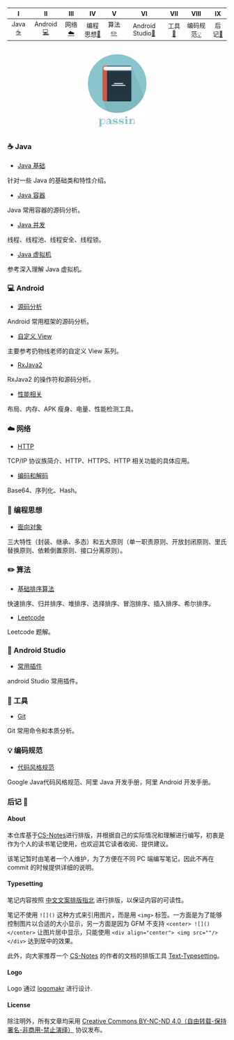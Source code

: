
| Ⅰ | Ⅱ | Ⅲ | Ⅳ | Ⅴ | Ⅵ | Ⅶ | Ⅷ | Ⅸ |
| :---------: | :---------: | :---------: | :---------: | :---------: | :---------: | :---------: | :---------: | :---------: |
| Java[:coffee:](#coffee-java) | Android[:computer:](#android-computer) | 网络[:cloud:](#cloud-网络) | 编程思想[:couple:](#couple-编程思想) | 算法[:pencil2:](#pencil2-算法) | Android Studio[:speak_no_evil:](#speak_no_evil-android%20studio) | 工具[:hammer:](#hammer-工具) | 编码规范[:bulb:](#bulb-编码规范) | 后记[:memo:](#memo-后记) |
    

<br>
<div align="center">
    <img src="pictures//LogoMakr_3qozGk.png" width="150px">
</div>


### :coffee: Java 

- [Java 基础](https://github.com/passin95/LearningNotes/blob/master/notes/Java%20基础.md)

针对一些 Java 的基础类和特性介绍。

- [Java 容器](https://github.com/passin95/LearningNotes/blob/master/notes/Java%20容器.md)

Java 常用容器的源码分析。

- [Java 并发](https://github.com/passin95/LearningNotes/blob/master/notes/Java%20容器.md)

线程、线程池、线程安全、线程锁。

- [Java 虚拟机](https://github.com/passin95/LearningNotes/blob/master/notes/Java%20虚拟机.md)

参考深入理解 Java 虚拟机。

### :computer: Android 

- [源码分析](https://github.com/passin95/LearningNotes/blob/master/notes/源码分析.md)

Android 常用框架的源码分析。

- [自定义 View](https://github.com/passin95/LearningNotes/blob/master/notes/自定义%20View.md)

主要参考扔物线老师的自定义 View 系列。

- [RxJava2](https://github.com/passin95/LearningNotes/blob/master/notes/RxJava.md)

RxJava2 的操作符和源码分析。

- [性能相关](https://github.com/passin95/LearningNotes/blob/master/notes/性能相关.md)

布局、内存、APK 瘦身、电量、性能检测工具。

### :cloud: 网络 

- [HTTP](https://github.com/passin95/LearningNotes/blob/master/notes/HTTP.md)

TCP/IP 协议族简介、HTTP、HTTPS、HTTP 相关功能的具体应用。

- [编码和解码](https://github.com/passin95/LearningNotes/blob/master/notes/编码和解码.md)

Base64、序列化、Hash。

### :couple: 编程思想 

- [面向对象](https://github.com/passin95/LearningNotes/blob/master/notes/面向对象.md)

三大特性（封装、继承、多态）和五大原则（单一职责原则、开放封闭原则、里氏替换原则、依赖倒置原则、接口分离原则）。

### :pencil2: 算法 

- [基础排序算法](https://github.com/passin95/LearningNotes/blob/master/notes/常用排序算法.md)

快速排序、归并排序、堆排序、选择排序、冒泡排序、插入排序、希尔排序。

- [Leetcode](https://github.com/passin95/LearningNotes/blob/master/notes/Leetcode.md)

Leetcode 题解。

### :speak_no_evil: Android Studio 

- [常用插件](https://github.com/passin95/LearningNotes/blob/master/notes/Android%20Studio%20实用插件.md)

android Studio 常用插件。

### :hammer: 工具 

- [Git](https://github.com/passin95/LearningNotes/blob/master/notes/Git.md)

Git 常用命令和本质分析。

### :bulb: 编码规范 

- [代码风格规范](https://github.com/passin95/LearningNotes/blob/master/notes/代码风格规范.md)

Google Java代码风格规范、阿里 Java 开发手册，阿里 Android 开发手册。

### 后记 :memo:

#### About

本仓库基于[CS-Notes](https://github.com/CyC2018/CS-Notes)进行排版，并根据自己的实际情况和理解进行编写，初衷是作为个人的读书笔记使用，也欢迎其它读者收阅、提供建议。

该笔记暂时由笔者一个人维护，为了方便在不同 PC 端编写笔记，因此不再在 commit 的时候提供详细的说明。

#### Typesetting

笔记内容按照 [中文文案排版指北](https://mazhuang.org/wiki/chinese-copywriting-guidelines/) 进行排版，以保证内容的可读性。

笔记不使用 `![]()` 这种方式来引用图片，而是用 `<img>` 标签。一方面是为了能够控制图片以合适的大小显示，另一方面是因为 GFM 不支持 `<center> ![]() </center>` 让图片居中显示，只能使用 `<div align="center"> <img src=""/> </div>` 达到居中的效果。

此外，向大家推荐一个 [CS-Notes](https://github.com/CyC2018/CS-Notes) 的作者的文档的排版工具 [Text-Typesetting](https://cyc2018.github.io/Text-Typesetting/)。

#### Logo

Logo 通过 [logomakr](https://logomakr.com/) 进行设计.

#### License

除注明外，所有文章均采用 [Creative Commons BY-NC-ND 4.0（自由转载-保持署名-非商用-禁止演绎）](https://creativecommons.org/licenses/by-nc-nd/4.0/deed.zh) 协议发布。

